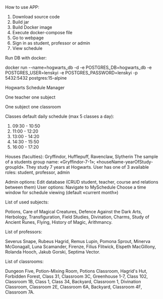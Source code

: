 How to use APP:
1. Download source code
2. Build jar
3. Build Docker image
4. Execute docker-compose file
5. Go to webpage
6. Sign in as student, professor or admin
7. View schedule

Run DB with docker:

docker run --name=hogwarts_db -d -e POSTGRES_DB=hogwarts_db -e POSTGRES_USER=lenskyi -e POSTGRES_PASSWORD=lenskyi -p 5432:5432 postgres:15-alpine

Hogwarts Schedule Manager

One teacher one subject

One subject one classroom

Classes default daily schedule (max 5 classes a day):

1. 09:30 - 10:50
2. 11:00 - 12:20
3. 13:00 - 14:20
4. 14:30 - 15:50
5. 16:00 - 17:20

Houses (faculties): Gryffindor, Hufflepuff, Ravenclaw, Slytherin
The sample of a students group name: «Gryffindor-7-1»; «houseName-yearOfStudy-groupId». They study 7 years at Hogwarts.
User has one of 3 available roles: student, professor, admin

Admin options:
Edit database (CRUD student, teacher, course and relations between them)
User options:
Navigate to MySchedule
Choose a time window for schedule viewing (default «current month»)

List of used subjects:

Potions,
Care of Magical Creatures,
Defence Against the Dark Arts,
Herbology,
Transfiguration,
Field Studies,
Divination,
Charms,
Study of Ancient Runes,
Flying,
History of Magic,
Arithmancy.

List of professors:

Severus Snape,
Rubeus Hagrid,
Remus Lupin,
Pomona Sprout,
Minerva McGonagall,
Luna Scamander,
Firenze,
Filius Flitwick,
Elspeth MacGillony,
Rolanda Hooch,
Jakub Gorski,
Septima Vector.

List of classrooms:

Dungeon Five,
Potion-Mixing Room,
Potions Classroom,
Hagrid's Hut,
Forbidden Forest,
Class 31,
Classroom 3C,
Greenhouse 1-7,
Class 102,
Classroom 1B,
Class 1,
Class 34,
Backyard,
Classroom 1,
Divination Classroom,
Classroom 2E,
Classroom 6A,
Backyard,
Classroom 4F,
Classroom 7A.